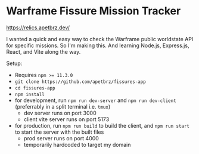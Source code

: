 # Warframe Fissure Mission Tracker

https://relics.apetbrz.dev/

I wanted a quick and easy way to check the Warframe public worldstate API for specific missions. So I'm making this. And learning Node.js, Express.js, React, and Vite along the way.

Setup:
- Requires `npm >= 11.3.0`
- `git clone https://github.com/apetbrz/fissures-app`
- `cd fissures-app`
- `npm install`
- for development, run `npm run dev-server` and `npm run dev-client` (preferrably in a split terminal i.e. `tmux`)
  - dev server runs on port 3000
  - client vite server runs on port 5173
- for production, run `npm run build` to build the client, and `npm run start` to start the server with the built files
  - prod server runs on port 4000
  - temporarily hardcoded to target my domain
